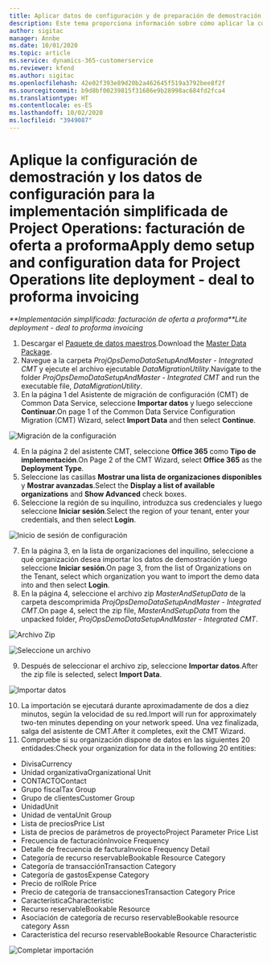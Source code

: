 ```yaml
---
title: Aplicar datos de configuración y de preparación de demostración
description: Este tema proporciona información sobre cómo aplicar la configuración de demostración y los datos de configuración para las operaciones de proyecto.
author: sigitac
manager: Annbe
ms.date: 10/01/2020
ms.topic: article
ms.service: dynamics-365-customerservice
ms.reviewer: kfend
ms.author: sigitac
ms.openlocfilehash: 42e02f393e89d20b2a462645f519a3792bee8f2f
ms.sourcegitcommit: b9d8bf00239815f31686e9b28998ac684fd2fca4
ms.translationtype: HT
ms.contentlocale: es-ES
ms.lasthandoff: 10/02/2020
ms.locfileid: "3949087"
---
```

# <a name="apply-demo-setup-and-configuration-data-for-project-operations-lite-deployment---deal-to-proforma-invoicing"></a><span data-ttu-id="d6707-103">Aplique la configuración de demostración y los datos de configuración para la implementación simplificada de Project Operations: facturación de oferta a proforma</span><span class="sxs-lookup"><span data-stu-id="d6707-103">Apply demo setup and configuration data for Project Operations lite deployment - deal to proforma invoicing</span></span>

<span data-ttu-id="d6707-104">_\*\*Implementación simplificada: facturación de oferta a proforma_</span><span class="sxs-lookup"><span data-stu-id="d6707-104">_\*\*Lite deployment - deal to proforma invoicing_</span></span>

1. <span data-ttu-id="d6707-105">Descargar el [Paquete de datos maestros](https://download.microsoft.com/download/3/4/1/341bf279-a64f-4baa-af31-ce624859b518/ProjOpsSampleSetupData%20-%20CE%20only%20CMT.zip).</span><span class="sxs-lookup"><span data-stu-id="d6707-105">Download the [Master Data Package](https://download.microsoft.com/download/3/4/1/341bf279-a64f-4baa-af31-ce624859b518/ProjOpsSampleSetupData%20-%20CE%20only%20CMT.zip).</span></span> 
2. <span data-ttu-id="d6707-106">Navegue a la carpeta *ProjOpsDemoDataSetupAndMaster - Integrated CMT* y ejecute el archivo ejecutable *DataMigrationUtility*.</span><span class="sxs-lookup"><span data-stu-id="d6707-106">Navigate to the folder *ProjOpsDemoDataSetupAndMaster - Integrated CMT* and run the executable file, *DataMigrationUtility*.</span></span>
3. <span data-ttu-id="d6707-107">En la página 1 del Asistente de migración de configuración (CMT) de Common Data Service, seleccione **Importar datos** y luego seleccione **Continuar**.</span><span class="sxs-lookup"><span data-stu-id="d6707-107">On page 1 of the Common Data Service Configuration Migration (CMT) Wizard, select **Import Data** and then select **Continue**.</span></span>

![Migración de la configuración](./media/1ConfigurationMigration.png)

4. <span data-ttu-id="d6707-109">En la página 2 del asistente CMT, seleccione **Office 365** como **Tipo de implementación**.</span><span class="sxs-lookup"><span data-stu-id="d6707-109">On Page 2 of the CMT Wizard, select **Office 365** as the **Deployment Type**.</span></span>
5. <span data-ttu-id="d6707-110">Seleccione las casillas **Mostrar una lista de organizaciones disponibles** y **Mostrar avanzadas**.</span><span class="sxs-lookup"><span data-stu-id="d6707-110">Select the **Display a list of available organizations** and **Show Advanced** check boxes.</span></span>
6. <span data-ttu-id="d6707-111">Seleccione la región de su inquilino, introduzca sus credenciales y luego seleccione **Iniciar sesión**.</span><span class="sxs-lookup"><span data-stu-id="d6707-111">Select the region of your tenant, enter your credentials, and then select **Login**.</span></span>

![Inicio de sesión de configuración](./media/2ConfigurationSignin.png)

7. <span data-ttu-id="d6707-113">En la página 3, en la lista de organizaciones del inquilino, seleccione a qué organización desea importar los datos de demostración y luego seleccione **Iniciar sesión**.</span><span class="sxs-lookup"><span data-stu-id="d6707-113">On page 3, from the list of Organizations on the Tenant, select which organization you want to import the demo data into and then select **Login**.</span></span>
8. <span data-ttu-id="d6707-114">En la página 4, seleccione el archivo zip *MasterAndSetupData* de la carpeta descomprimida *ProjOpsDemoDataSetupAndMaster - Integrated CMT*.</span><span class="sxs-lookup"><span data-stu-id="d6707-114">On page 4, select the zip file, *MasterAndSetupData* from the unpacked folder, *ProjOpsDemoDataSetupAndMaster - Integrated CMT*.</span></span>

![Archivo Zip](./media/3ZipFile.png)

![Seleccione un archivo](./media/4SelectAFile.png)

9. <span data-ttu-id="d6707-117">Después de seleccionar el archivo zip, seleccione **Importar datos**.</span><span class="sxs-lookup"><span data-stu-id="d6707-117">After the zip file is selected, select **Import Data**.</span></span>

![Importar datos](./media/5ImportData.png)

10. <span data-ttu-id="d6707-119">La importación se ejecutará durante aproximadamente de dos a diez minutos, según la velocidad de su red.</span><span class="sxs-lookup"><span data-stu-id="d6707-119">Import will run for approximately two-ten minutes depending on your network speed.</span></span> <span data-ttu-id="d6707-120">Una vez finalizada, salga del asistente de CMT.</span><span class="sxs-lookup"><span data-stu-id="d6707-120">After it completes, exit the CMT Wizard.</span></span> 
11. <span data-ttu-id="d6707-121">Compruebe si su organización dispone de datos en las siguientes 20 entidades:</span><span class="sxs-lookup"><span data-stu-id="d6707-121">Check your organization for data in the following 20 entities:</span></span>

- <span data-ttu-id="d6707-122">Divisa</span><span class="sxs-lookup"><span data-stu-id="d6707-122">Currency</span></span>
- <span data-ttu-id="d6707-123">Unidad organizativa</span><span class="sxs-lookup"><span data-stu-id="d6707-123">Organizational Unit</span></span>
- <span data-ttu-id="d6707-124">CONTACTO</span><span class="sxs-lookup"><span data-stu-id="d6707-124">Contact</span></span>
- <span data-ttu-id="d6707-125">Grupo fiscal</span><span class="sxs-lookup"><span data-stu-id="d6707-125">Tax Group</span></span>
- <span data-ttu-id="d6707-126">Grupo de clientes</span><span class="sxs-lookup"><span data-stu-id="d6707-126">Customer Group</span></span>
- <span data-ttu-id="d6707-127">Unidad</span><span class="sxs-lookup"><span data-stu-id="d6707-127">Unit</span></span>
- <span data-ttu-id="d6707-128">Unidad de venta</span><span class="sxs-lookup"><span data-stu-id="d6707-128">Unit Group</span></span>
- <span data-ttu-id="d6707-129">Lista de precios</span><span class="sxs-lookup"><span data-stu-id="d6707-129">Price List</span></span>
- <span data-ttu-id="d6707-130">Lista de precios de parámetros de proyecto</span><span class="sxs-lookup"><span data-stu-id="d6707-130">Project Parameter Price List</span></span>
- <span data-ttu-id="d6707-131">Frecuencia de facturación</span><span class="sxs-lookup"><span data-stu-id="d6707-131">Invoice Frequency</span></span>
- <span data-ttu-id="d6707-132">Detalle de frecuencia de factura</span><span class="sxs-lookup"><span data-stu-id="d6707-132">Invoice Frequency Detail</span></span>
- <span data-ttu-id="d6707-133">Categoría de recurso reservable</span><span class="sxs-lookup"><span data-stu-id="d6707-133">Bookable Resource Category</span></span>
- <span data-ttu-id="d6707-134">Categoría de transacción</span><span class="sxs-lookup"><span data-stu-id="d6707-134">Transaction Category</span></span>
- <span data-ttu-id="d6707-135">Categoría de gastos</span><span class="sxs-lookup"><span data-stu-id="d6707-135">Expense Category</span></span>
- <span data-ttu-id="d6707-136">Precio de rol</span><span class="sxs-lookup"><span data-stu-id="d6707-136">Role Price</span></span>
- <span data-ttu-id="d6707-137">Precio de categoría de transacciones</span><span class="sxs-lookup"><span data-stu-id="d6707-137">Transaction Category Price</span></span>
- <span data-ttu-id="d6707-138">Característica</span><span class="sxs-lookup"><span data-stu-id="d6707-138">Characteristic</span></span>
- <span data-ttu-id="d6707-139">Recurso reservable</span><span class="sxs-lookup"><span data-stu-id="d6707-139">Bookable Resource</span></span>
- <span data-ttu-id="d6707-140">Asociación de categoría de recurso reservable</span><span class="sxs-lookup"><span data-stu-id="d6707-140">Bookable resource category Assn</span></span>
- <span data-ttu-id="d6707-141">Característica del recurso reservable</span><span class="sxs-lookup"><span data-stu-id="d6707-141">Bookable Resource Characteristic</span></span>

![Completar importación](./media/6CompleteImport.png)
